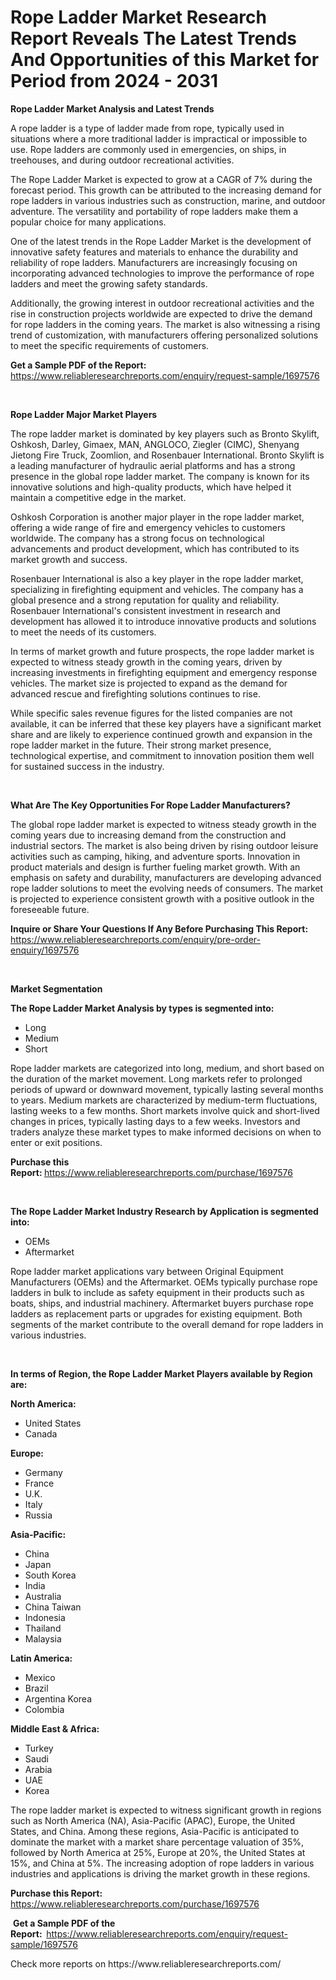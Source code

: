 <p><h1>Rope Ladder Market Research Report Reveals The Latest Trends And Opportunities of this Market for Period from 2024 - 2031</h1></p><p><strong>Rope Ladder Market Analysis and Latest Trends</strong></p>
<p><p>A rope ladder is a type of ladder made from rope, typically used in situations where a more traditional ladder is impractical or impossible to use. Rope ladders are commonly used in emergencies, on ships, in treehouses, and during outdoor recreational activities.</p><p>The Rope Ladder Market is expected to grow at a CAGR of 7% during the forecast period. This growth can be attributed to the increasing demand for rope ladders in various industries such as construction, marine, and outdoor adventure. The versatility and portability of rope ladders make them a popular choice for many applications.</p><p>One of the latest trends in the Rope Ladder Market is the development of innovative safety features and materials to enhance the durability and reliability of rope ladders. Manufacturers are increasingly focusing on incorporating advanced technologies to improve the performance of rope ladders and meet the growing safety standards.</p><p>Additionally, the growing interest in outdoor recreational activities and the rise in construction projects worldwide are expected to drive the demand for rope ladders in the coming years. The market is also witnessing a rising trend of customization, with manufacturers offering personalized solutions to meet the specific requirements of customers.</p></p>
<p><strong>Get a Sample PDF of the Report:&nbsp;</strong> <a href="https://www.reliableresearchreports.com/enquiry/request-sample/1697576">https://www.reliableresearchreports.com/enquiry/request-sample/1697576</a></p>
<p>&nbsp;</p>
<p><strong>Rope Ladder Major Market Players</strong></p>
<p><p>The rope ladder market is dominated by key players such as Bronto Skylift, Oshkosh, Darley, Gimaex, MAN, ANGLOCO, Ziegler (CIMC), Shenyang Jietong Fire Truck, Zoomlion, and Rosenbauer International. Bronto Skylift is a leading manufacturer of hydraulic aerial platforms and has a strong presence in the global rope ladder market. The company is known for its innovative solutions and high-quality products, which have helped it maintain a competitive edge in the market.</p><p>Oshkosh Corporation is another major player in the rope ladder market, offering a wide range of fire and emergency vehicles to customers worldwide. The company has a strong focus on technological advancements and product development, which has contributed to its market growth and success.</p><p>Rosenbauer International is also a key player in the rope ladder market, specializing in firefighting equipment and vehicles. The company has a global presence and a strong reputation for quality and reliability. Rosenbauer International's consistent investment in research and development has allowed it to introduce innovative products and solutions to meet the needs of its customers.</p><p>In terms of market growth and future prospects, the rope ladder market is expected to witness steady growth in the coming years, driven by increasing investments in firefighting equipment and emergency response vehicles. The market size is projected to expand as the demand for advanced rescue and firefighting solutions continues to rise.</p><p>While specific sales revenue figures for the listed companies are not available, it can be inferred that these key players have a significant market share and are likely to experience continued growth and expansion in the rope ladder market in the future. Their strong market presence, technological expertise, and commitment to innovation position them well for sustained success in the industry.</p></p>
<p>&nbsp;</p>
<p><strong>What Are The Key Opportunities For Rope Ladder Manufacturers?</strong></p>
<p><p>The global rope ladder market is expected to witness steady growth in the coming years due to increasing demand from the construction and industrial sectors. The market is also being driven by rising outdoor leisure activities such as camping, hiking, and adventure sports. Innovation in product materials and design is further fueling market growth. With an emphasis on safety and durability, manufacturers are developing advanced rope ladder solutions to meet the evolving needs of consumers. The market is projected to experience consistent growth with a positive outlook in the foreseeable future.</p></p>
<p><strong>Inquire or Share Your Questions If Any Before Purchasing This Report:</strong> <a href="https://www.reliableresearchreports.com/enquiry/pre-order-enquiry/1697576">https://www.reliableresearchreports.com/enquiry/pre-order-enquiry/1697576</a></p>
<p>&nbsp;</p>
<p><strong>Market Segmentation</strong></p>
<p><strong>The Rope Ladder Market Analysis by types is segmented into:</strong></p>
<p><ul><li>Long</li><li>Medium</li><li>Short</li></ul></p>
<p><p>Rope ladder markets are categorized into long, medium, and short based on the duration of the market movement. Long markets refer to prolonged periods of upward or downward movement, typically lasting several months to years. Medium markets are characterized by medium-term fluctuations, lasting weeks to a few months. Short markets involve quick and short-lived changes in prices, typically lasting days to a few weeks. Investors and traders analyze these market types to make informed decisions on when to enter or exit positions.</p></p>
<p><strong>Purchase this Report:&nbsp;</strong><a href="https://www.reliableresearchreports.com/purchase/1697576">https://www.reliableresearchreports.com/purchase/1697576</a></p>
<p>&nbsp;</p>
<p><strong>The Rope Ladder Market Industry Research by Application is segmented into:</strong></p>
<p><ul><li>OEMs</li><li>Aftermarket</li></ul></p>
<p><p>Rope ladder market applications vary between Original Equipment Manufacturers (OEMs) and the Aftermarket. OEMs typically purchase rope ladders in bulk to include as safety equipment in their products such as boats, ships, and industrial machinery. Aftermarket buyers purchase rope ladders as replacement parts or upgrades for existing equipment. Both segments of the market contribute to the overall demand for rope ladders in various industries.</p></p>
<p>&nbsp;</p>
<p><strong>In terms of Region, the Rope Ladder Market Players available by Region are:</strong></p>
<p>
    <p> <strong> North America: </strong>
        <ul>
            <li>United States</li>
            <li>Canada</li>
        </ul>
        </p> 
    <p> <strong> Europe: </strong>
        <ul>
            <li>Germany</li>
            <li>France</li>
            <li>U.K.</li>
            <li>Italy</li>
            <li>Russia</li>
        </ul>
        </p> 
    <p> <strong> Asia-Pacific: </strong>
        <ul>
            <li>China</li>
            <li>Japan</li>
            <li>South Korea</li>
            <li>India</li>
            <li>Australia</li>
            <li>China Taiwan</li>
            <li>Indonesia</li>
            <li>Thailand</li>
            <li>Malaysia</li>
        </ul>
        </p> 
    <p> <strong> Latin America: </strong>
        <ul>
            <li>Mexico</li>
            <li>Brazil</li>
            <li>Argentina Korea</li>
            <li>Colombia</li>
        </ul>
        </p> 
    <p> <strong> Middle East & Africa: </strong>
        <ul>
            <li>Turkey</li>
            <li>Saudi</li>
            <li>Arabia</li>
            <li>UAE</li>
            <li>Korea</li>
        </ul>
    </p>
    </p>
<p><p>The rope ladder market is expected to witness significant growth in regions such as North America (NA), Asia-Pacific (APAC), Europe, the United States, and China. Among these regions, Asia-Pacific is anticipated to dominate the market with a market share percentage valuation of 35%, followed by North America at 25%, Europe at 20%, the United States at 15%, and China at 5%. The increasing adoption of rope ladders in various industries and applications is driving the market growth in these regions.</p></p>
<p><strong>Purchase this Report: </strong><a href="https://www.reliableresearchreports.com/purchase/1697576">https://www.reliableresearchreports.com/purchase/1697576</a></p>
<p>&nbsp;<strong>Get a Sample PDF of the Report:&nbsp;&nbsp;</strong><a href="https://www.reliableresearchreports.com/enquiry/request-sample/1697576">https://www.reliableresearchreports.com/enquiry/request-sample/1697576</a></p>
<p><strong></strong></p>
<p>Check more reports on https://www.reliableresearchreports.com/</p>